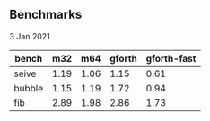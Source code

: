 ## Benchmarks

3 Jan 2021

bench  | m32  | m64  | gforth | gforth-fast
------ | ---- | ---- | ------ | -----------
seive  | 1.19 | 1.06 | 1.15   | 0.61
bubble | 1.15 | 1.19 | 1.72   | 0.94
fib    | 2.89 | 1.98 | 2.86   | 1.73
